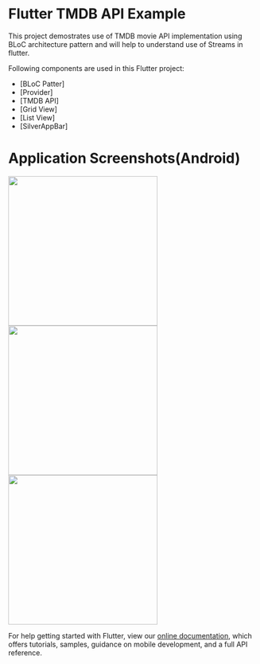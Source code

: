 # Flutter TMDB API Example


This project demostrates use of TMDB movie API implementation using BLoC architecture pattern and will help to understand use of Streams in flutter.

Following components are used in this Flutter project:

- [BLoC Patter]
- [Provider]
- [TMDB API]
- [Grid View]
- [List View]
- [SilverAppBar]

# Application Screenshots(Android)

<img src="https://github.com/ervinod/assesment_task/blob/master/Screenshot_1.jpg" width="300"><img src="https://github.com/ervinod/assesment_task/blob/master/Screenshot_2.jpg" width="300"><img src="https://github.com/ervinod/assesment_task/blob/master/Screenshot_3.jpg" width="300">


For help getting started with Flutter, view our
[online documentation](https://flutter.dev/docs), which offers tutorials,
samples, guidance on mobile development, and a full API reference.
